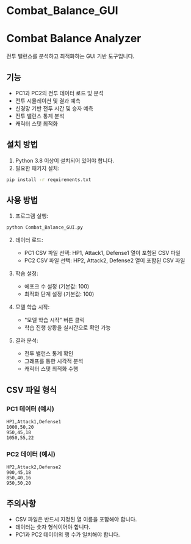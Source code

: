 # Combat_Balance_GUI
# Combat Balance Analyzer

전투 밸런스를 분석하고 최적화하는 GUI 기반 도구입니다.

## 기능

- PC1과 PC2의 전투 데이터 로드 및 분석
- 전투 시뮬레이션 및 결과 예측
- 신경망 기반 전투 시간 및 승자 예측
- 전투 밸런스 통계 분석
- 캐릭터 스탯 최적화

## 설치 방법

1. Python 3.8 이상이 설치되어 있어야 합니다.
2. 필요한 패키지 설치:
```bash
pip install -r requirements.txt
```

## 사용 방법

1. 프로그램 실행:
```bash
python Combat_Balance_GUI.py
```

2. 데이터 로드:
   - PC1 CSV 파일 선택: HP1, Attack1, Defense1 열이 포함된 CSV 파일
   - PC2 CSV 파일 선택: HP2, Attack2, Defense2 열이 포함된 CSV 파일

3. 학습 설정:
   - 에포크 수 설정 (기본값: 100)
   - 최적화 단계 설정 (기본값: 100)

4. 모델 학습 시작:
   - "모델 학습 시작" 버튼 클릭
   - 학습 진행 상황을 실시간으로 확인 가능

5. 결과 분석:
   - 전투 밸런스 통계 확인
   - 그래프를 통한 시각적 분석
   - 캐릭터 스탯 최적화 수행

## CSV 파일 형식

### PC1 데이터 (예시)
```csv
HP1,Attack1,Defense1
1000,50,20
950,45,18
1050,55,22
```

### PC2 데이터 (예시)
```csv
HP2,Attack2,Defense2
900,45,18
850,40,16
950,50,20
```

## 주의사항

- CSV 파일은 반드시 지정된 열 이름을 포함해야 합니다.
- 데이터는 숫자 형식이어야 합니다.
- PC1과 PC2 데이터의 행 수가 일치해야 합니다. 
